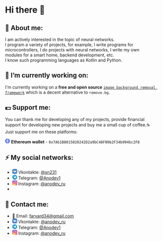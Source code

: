 # Hi there 👋
## :bust_in_silhouette: About me:
I am actively interested in the topic of neural networks. \
I program a variety of projects, for example, I write programs for microcontrollers, I do projects with neural networks, I write my own modules for a smart home, backend development, etc. \
I know such programming languages as Kotlin and Python.

## 🔭 I’m currently working on:
I'm currently working on a **free and open source** [`image background removal framework`](https://github.com/OPHoperHPO/image-background-remove-tool) which is a decent alternative to `remove.bg`.

## 💵 Support me:  
  You can thank me for developing any of my projects, provide financial support for developing new projects and buy me a small cup of coffee.☕ \
  Just support me on these platforms:
  
  ![](https://github.com/OPHoperHPO/OPHoperHPO/raw/master/assets/imgs/eth_wallet_16.png) **Ethereum wallet** - `0x7Ab1B8015020242D2a9bC48F09b2F34b994bc2F8`

## ⚡ My social networks: 
* ![](https://github.com/OPHoperHPO/OPHoperHPO/raw/master/assets/imgs/vk_logo.png) Vkontakte: [@sn231](https://vk.com/sn231)
* ![](https://github.com/OPHoperHPO/OPHoperHPO/raw/master/assets/imgs/telegram_logo.png) Telegram: [@Anodev1](https://t.me/anodev1)
* ![](https://github.com/OPHoperHPO/OPHoperHPO/raw/master/assets/imgs/instagram_logo.png) Instagram: [@anodev_ru](https://www.instagram.com/anodev_ru/)
* 
## :e-mail: Contact me:
* :e-mail: Email: farvard34@gmail.com
* ![](https://github.com/OPHoperHPO/OPHoperHPO/raw/master/assets/imgs/vk_logo.png) Vkontakte: [@anodev_ru](https://vk.com/anodev_ru)
* ![](https://github.com/OPHoperHPO/OPHoperHPO/raw/master/assets/imgs/telegram_logo.png) Telegram: [@Anodev1](https://t.me/anodev1)
* ![](https://github.com/OPHoperHPO/OPHoperHPO/raw/master/assets/imgs/instagram_logo.png) Instagram: [@anodev_ru](https://www.instagram.com/anodev_ru/)
